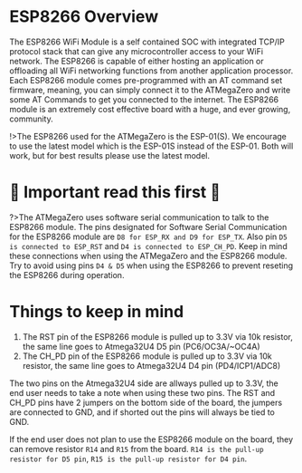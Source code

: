 # ESP8266 Overview

The ESP8266 WiFi Module is a self contained SOC with integrated TCP/IP protocol stack that can give any microcontroller access to your WiFi network. The ESP8266 is capable of either hosting an application or offloading all WiFi networking functions from another application processor. Each ESP8266 module comes pre-programmed with an AT command set firmware, meaning, you can simply connect it to the ATMegaZero and write some AT Commands to get you connected to the internet. The ESP8266 module is an extremely cost effective board with a huge, and ever growing, community.

!>The ESP8266 used for the ATMegaZero is the ESP-01(S). We encourage to use the latest model which is the ESP-01S instead of the ESP-01. Both will work, but for best results please use the latest model.

# 🚨 Important read this first 🚨 
?>The ATMegaZero uses software serial communication to talk to the ESP8266 module. The pins designated for Software Serial Communication for the ESP8266 module are `D8 for ESP_RX and D9 for ESP_TX`. Also pin `D5 is connected to ESP_RST` and `D4 is connected to ESP_CH_PD`. Keep in mind these connections when using the ATMegaZero and the ESP8266 module. Try to avoid using pins `D4 & D5` when using the ESP8266 to prevent reseting the ESP8266 during operation.

# Things to keep in mind

1. The RST pin of the ESP8266 module is pulled up to 3.3V via 10k resistor, the same line goes to Atmega32U4 D5 pin (PC6/OC3A/~OC4A)
2. The CH_PD pin of the ESP8266 module is pulled up to 3.3V via 10k resistor, the same line goes to Atmega32U4 D4 pin (PD4/ICP1/ADC8)

The two pins on the Atmega32U4 side are allways pulled up to 3.3V, the end user needs to take a note when using these two pins.
The RST and CH_PD pins have 2 jumpers on the bottom side of the board, the jumpers are connected to GND, and if shorted out the pins will always be tied to GND.

If the end user does not plan to use the ESP8266 module on the board, they can remove resistor `R14` and `R15` from the board. `R14 is the pull-up resistor for D5 pin`, `R15 is the pull-up resistor for D4 pin`.
